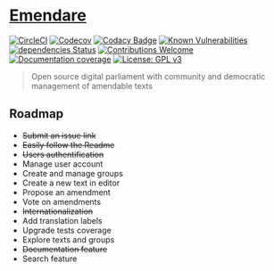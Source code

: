 # [Emendare](https://github.com/JimmyLeray/Emendare)

[![CircleCI](https://circleci.com/gh/JimmyLeray/Emendare.svg?style=svg)](https://circleci.com/gh/JimmyLeray/Emendare)
[![Codecov](https://codecov.io/gh/JimmyLeray/Emendare/branch/master/graph/badge.svg)](https://codecov.io/gh/JimmyLeray/Emendare)
[![Codacy Badge](https://api.codacy.com/project/badge/Grade/0a1f29651edb493ba197fd794d4bc5d4)](https://www.codacy.com/app/jimmy.leray/Emendare?utm_source=github.com&utm_medium=referral&utm_content=JimmyLeray/Emendare&utm_campaign=Badge_Grade)
[![Known Vulnerabilities](https://snyk.io/test/github/JimmyLeray/Emendare/badge.svg?targetFile=front%2Fpackage.json)](https://snyk.io/test/github/JimmyLeray/Emendare?targetFile=front%2Fpackage.json)
[![dependencies Status](https://david-dm.org/JimmyLeray/Emendare/status.svg?path=front)](https://david-dm.org/JimmyLeray/Emendare?path=front)
[![Contributions Welcome](https://img.shields.io/badge/contributions-welcome-brightgreen.svg?style=flat)](https://github.com/JimmyLeray/Emendare/issues)
[![Documentation coverage](http://emendare-documentation.cleverapps.io/images/coverage-badge.svg)](http://emendare-documentation.cleverapps.io/coverage.html)
[![License: GPL v3](https://img.shields.io/badge/License-GPL%20v3-blue.svg)](https://www.gnu.org/licenses/gpl-3.0)

> Open source digital parliament with community and democratic management of amendable texts

## Roadmap

- ~~Submit an issue link~~
- ~~Easily follow the Readme~~
- ~~Users authentification~~
- Manage user account
- Create and manage groups
- Create a new text in editor
- Propose an amendment
- Vote on amendments
- ~~Internationalization~~
- Add translation labels
- Upgrade tests coverage
- Explore texts and groups
- ~~Documentation feature~~
- Search feature
